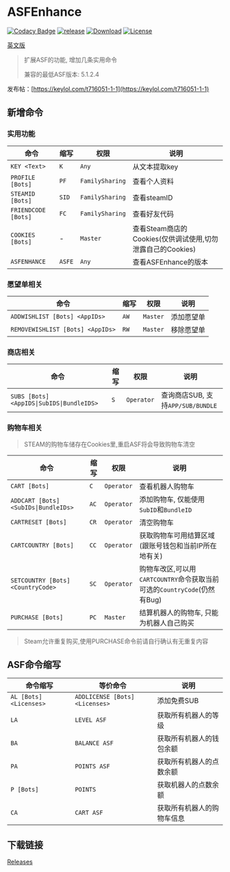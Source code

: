 # ASFEnhance

[![Codacy Badge][codacy_b]][Codacy] [![release][release_b]][Release] [![Download][download_b]][Release] [![License][license_b]][License]

[英文版](README.md)

> 扩展ASF的功能, 增加几条实用命令
>
> 兼容的最低ASF版本: 5.1.2.4

发布帖：[https://keylol.com/t716051-1-1](https://keylol.com/t716051-1-1)

## 新增命令

### 实用功能

| 命令                | 缩写   | 权限            | 说明                                                       |
| ------------------- | ------ | --------------- | ---------------------------------------------------------- |
| `KEY <Text>`        | `K`    | `Any`           | 从文本提取key                                              |
| `PROFILE [Bots]`    | `PF`   | `FamilySharing` | 查看个人资料                                               |
| `STEAMID [Bots]`    | `SID`  | `FamilySharing` | 查看steamID                                                |
| `FRIENDCODE [Bots]` | `FC`   | `FamilySharing` | 查看好友代码                                               |
| `COOKIES [Bots]`    | -      | `Master`        | 查看Steam商店的Cookies(仅供调试使用,切勿泄露自己的Cookies) |
| `ASFENHANCE`        | `ASFE` | `Any`           | 查看ASFEnhance的版本                                       |

### 愿望单相关

| 命令                             | 缩写 | 权限     | 说明       |
| -------------------------------- | ---- | -------- | ---------- |
| `ADDWISHLIST [Bots] <AppIDs>`    | `AW` | `Master` | 添加愿望单 |
| `REMOVEWISHLIST [Bots] <AppIDs>` | `RW` | `Master` | 移除愿望单 |

### 商店相关

| 命令                                      | 缩写 | 权限       | 说明                              |
| ----------------------------------------- | ---- | ---------- | --------------------------------- |
| `SUBS [Bots] <AppIDS\|SubIDS\|BundleIDS>` | `S`  | `Operator` | 查询商店SUB, 支持`APP/SUB/BUNDLE` |

### 购物车相关

> STEAM的购物车储存在Cookies里,重启ASF将会导致购物车清空

| 命令                                 | 缩写 | 权限       | 说明                                                                     |
| ------------------------------------ | ---- | ---------- | ------------------------------------------------------------------------ |
| `CART [Bots]`                        | `C`  | `Operator` | 查看机器人购物车                                                         |
| `ADDCART [Bots] <SubIDs\|BundleIDs>` | `AC` | `Operator` | 添加购物车, 仅能使用`SubID`和`BundleID`                                  |
| `CARTRESET [Bots]`                   | `CR` | `Operator` | 清空购物车                                                               |
| `CARTCOUNTRY [Bots]`                 | `CC` | `Operator` | 获取购物车可用结算区域(跟账号钱包和当前IP所在地有关)                     |
| `SETCOUNTRY [Bots] <CountryCode>`    | `SC` | `Operator` | 购物车改区,可以用`CARTCOUNTRY`命令获取当前可选的`CountryCode`(仍然有Bug) |
| `PURCHASE [Bots]`                    | `PC` | `Master`   | 结算机器人的购物车, 只能为机器人自己购买                                 |

> Steam允许重复购买,使用PURCHASE命令前请自行确认有无重复内容

## ASF命令缩写

| 命令缩写               | 等价命令                       | 说明                       |
| ---------------------- | ------------------------------ | -------------------------- |
| `AL [Bots] <Licenses>` | `ADDLICENSE [Bots] <Licenses>` | 添加免费SUB                |
| `LA`                   | `LEVEL ASF`                    | 获取所有机器人的等级       |
| `BA`                   | `BALANCE ASF`                  | 获取所有机器人的钱包余额   |
| `PA`                   | `POINTS ASF`                   | 获取所有机器人的点数余额   |
| `P [Bots]`             | `POINTS`                       | 获取机器人的点数余额       |
| `CA`                   | `CART ASF`                     | 获取所有机器人的购物车信息 |

## 下载链接

[Releases](https://github.com/chr233/ASFEnhance/releases)

[codacy_b]: https://app.codacy.com/project/badge/Grade/3d174e792fd4412bb6b34a77d67e5dea
[codacy]: https://www.codacy.com/gh/chr233/ASFEnhance/dashboard
[download_b]: https://img.shields.io/github/downloads/chr233/ASFEnhance/total
[release]: https://github.com/chr233/ASFEnhance/releases
[release_b]: https://img.shields.io/github/v/release/chr233/ASFEnhance
[license]: https://github.com/chr233/ASFEnhance/blob/master/license
[license_b]: https://img.shields.io/github/license/chr233/ASFEnhance
